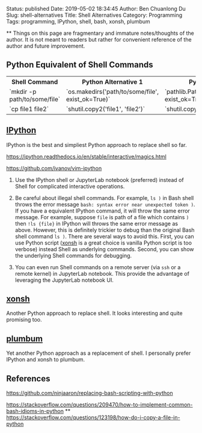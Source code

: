 Status: published
Date: 2019-05-02 18:34:45
Author: Ben Chuanlong Du
Slug: shell-alternatives
Title: Shell Alternatives
Category: Programming
Tags: programming, IPython, shell, bash, xonsh, plumbum

**
Things on this page are
fragmentary and immature notes/thoughts of the author.
It is not meant to readers
but rather for convenient reference of the author and future improvement.


## Python Equivalent of Shell Commands

<table style="width:100%">
  <tr>
    <th> Shell Command </th>
    <th> Python Alternative 1 </th>
    <th> Python Alternative 2 </th>
  </tr>
  <tr>
    <td> `mkdir -p path/to/some/file` </td>
    <td> `os.makedirs('path/to/some/file', exist_ok=True)` </td>
    <td> `pathlib.Path.mkdir('path/to/some/file', exist_ok=True)` </td>
  </tr>
  <tr>
    <td> `cp file1 file2` </td>
    <td> `shutil.copy2('file1', 'file2')` </td>
    <td> `shutil.copyfile('file1', 'file2')` </td>
  </tr>
</table>

## [IPython](https://github.com/ipython/ipython)

IPython is the best and simpliest Python approach to replace shell so far.

https://ipython.readthedocs.io/en/stable/interactive/magics.html

https://github.com/ivanov/vim-ipython

1. Use the IPython shell or JupyterLab notebook (preferred) instead of Shell for complicated interactive operations.

2. Be careful about illegal shell commands.
    For example,
    `ls )` in Bash shell throws the error message `bash: syntax error near unexpected token )`.
    If you have a equivalent IPython command,
    it will throw the same error message.
    For example,
    suppose `file` is path of a file which contains `)`
    then `!ls {file}` in IPython will throws the same error message as above.
    However,
    this is definitely trickier to debug than the original Bash shell command `ls )`.
    There are several ways to avoid this.
    First,
    you can use Python script
    ([xonsh](https://github.com/xonsh/xonsh) is a great choice is vanilla Python script is too verbose)
    instead Shell as underlying commands.
    Second,
    you can show the underlying Shell commands for debugging.

3. You can even run Shell commands on a remote server (via `ssh` or a remote kernel) in JupyterLab notebook.
    This provide the advantage of leveraging the JupyterLab notebook UI.


## [xonsh](https://github.com/xonsh/xonsh)

Another Python approach to replace shell.
It looks interesting and quite promising too.

## [plumbum](https://github.com/tomerfiliba/plumbum)

Yet another Python approach as a replacement of shell.
I personally prefer IPython and xonsh to plumbum.



## References

https://github.com/ninjaaron/replacing-bash-scripting-with-python

https://stackoverflow.com/questions/209470/how-to-implement-common-bash-idioms-in-python
**
https://stackoverflow.com/questions/123198/how-do-i-copy-a-file-in-python
